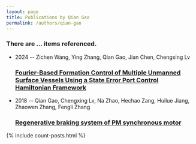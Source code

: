 ```yaml
---
layout: page
title: Publications by Qian Gao
permalink: /authors/qian-gao
---
```


<h3 id="number-posts">There are ... items referenced.</h3>
<ul class="post-list">
<li><span class='post-meta'>2024 -- Zichen Wang, Ying Zhang, Qian Gao, Jian Chen, Chengxing Lv</span><h3><a class='post-link' href="{{ site.baseurl }}/fourier-based-formation-control-of-multiple-unmanned-surface-vessels-using-a-state-error-port-control-hamiltonian-framework">Fourier-Based Formation Control of Multiple Unmanned Surface Vessels Using a State Error Port Control Hamiltonian Framework</a></h3></li>
<li><span class='post-meta'>2018 -- Qian Gao, Chengxing Lv, Na Zhao, Hechao Zang, Huilue Jiang, Zhaowen Zhang, Fengli Zhang</span><h3><a class='post-link' href="{{ site.baseurl }}/regenerative-braking-system-of-pm-synchronous-motor">Regenerative braking system of PM synchronous motor</a></h3></li>

</ul>
{% include count-posts.html %}
